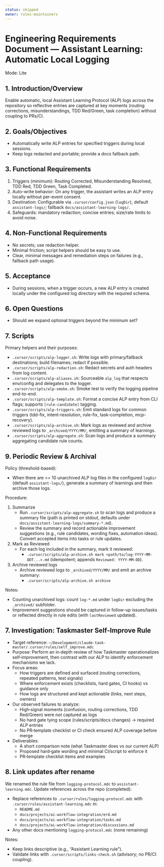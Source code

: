 ```yaml
---
status: skipped
owner: rules-maintainers
---
```


# Engineering Requirements Document — Assistant Learning: Automatic Local Logging

Mode: Lite

## 1. Introduction/Overview

Enable automatic, local Assistant Learning Protocol (ALP) logs across the repository so reflective entries are captured at key moments (routing corrections, misunderstandings, TDD Red/Green, task completion) without coupling to PRs/CI.

## 2. Goals/Objectives

- Automatically write ALP entries for specified triggers during local sessions.
- Keep logs redacted and portable; provide a docs fallback path.

## 3. Functional Requirements

1. Triggers (minimum): Routing Corrected, Misunderstanding Resolved, TDD Red, TDD Green, Task Completed.
2. Auto-write behavior: On any trigger, the assistant writes an ALP entry locally without per-event consent.
3. Destination: Configurable via `.cursor/config.json` (`logDir`), default `assistant-logs/`; fallback `docs/assistant-learning-logs/`.
4. Safeguards: mandatory redaction; concise entries; size/rate limits to avoid noise.

## 4. Non-Functional Requirements

- No secrets; use redaction helper.
- Minimal friction; script helpers should be easy to use.
- Clear, minimal messages and remediation steps on failures (e.g., fallback path usage).

## 5. Acceptance

- During sessions, when a trigger occurs, a new ALP entry is created locally under the configured log directory with the required schema.

## 6. Open Questions

- Should we expand optional triggers beyond the minimum set?

## 7. Scripts

Primary helpers and their purposes:

- `.cursor/scripts/alp-logger.sh`: Write logs with primary/fallback destinations; build filenames; redact if possible.
- `.cursor/scripts/alp-redaction.sh`: Redact secrets and auth headers from log content.
- `.cursor/scripts/alp-aliases.sh`: Sourceable `alp_log` that respects env/config and delegates to the logger.
- `.cursor/scripts/alp-smoke.sh`: Smoke test to verify the logging pipeline end-to-end.
- `.cursor/scripts/alp-template.sh`: Format a concise ALP entry from CLI flags; supports `[rule-candidate]` tagging.
- `.cursor/scripts/alp-triggers.sh`: Emit standard logs for common triggers (tdd-fix, intent-resolution, rule-fix, task-completion, mcp-recovery).
- `.cursor/scripts/alp-archive.sh`: Mark logs as reviewed and archive reviewed logs to `_archived/YYYY/MM/`, emitting a summary of learnings.
- `.cursor/scripts/alp-aggregate.sh`: Scan logs and produce a summary aggregating candidate rule counts.

## 9. Periodic Review & Archival

Policy (threshold-based):

- When there are >= 10 unarchived ALP log files in the configured `logDir` (default `assistant-logs/`), generate a summary of learnings and then archive those logs.

Procedure:

1. Summarize
   - Run `.cursor/scripts/alp-aggregate.sh` to scan logs and produce a summary file (path is printed on stdout, defaults under `docs/assistant-learning-logs/summary-*.md`).
   - Review the summary and record actionable improvement suggestions (e.g., rule candidates, wording fixes, automation ideas). Convert accepted items into tasks or rule updates.
2. Mark as Reviewed
   - For each log included in the summary, mark it reviewed:
     - `.cursor/scripts/alp-archive.sh mark <path/to/log-YYYY-MM-DDT...>.md` (idempotent; appends `Reviewed: YYYY-MM-DD`).
3. Archive reviewed logs
   - Archive reviewed logs to `_archived/YYYY/MM/` and emit an archive summary:
     - `.cursor/scripts/alp-archive.sh archive`

Notes:

- Counting unarchived logs: count `log-*.md` under `logDir` excluding the `_archived/` subfolder.
- Improvement suggestions should be captured in follow-up issues/tasks or reflected directly in rule edits (with `lastReviewed` updated).

## 7. Investigation: Taskmaster Self‑Improve Rule

- Target reference: `~/Development/claude-task-master/.cursor/rules/self_improve.mdc`
- Purpose: Perform an in‑depth review of how Taskmaster operationalizes self‑improvement, then contrast with our ALP to identify enforcement mechanisms we lack.
- Focus areas:
  - How triggers are defined and surfaced (routing corrections, repeated patterns, test signals)
  - Where enforcement exists (checklists, hard gates, CI hooks) vs guidance only
  - How logs are structured and kept actionable (links, next steps, owners)
- Our observed failures to analyze:
  - High‑signal moments (confusion, routing corrections, TDD Red/Green) were not captured as logs
  - No hard gate tying scope (rules/scripts/docs changes) → required ALP entries
  - No PR‑template checklist or CI check ensured ALP coverage before merge
- Deliverables:
  - A short comparison note (what Taskmaster does vs our current ALP)
  - Proposed hard‑gate wording and minimal CI/script to enforce it
  - PR‑template checklist items and examples

## 8. Link updates after rename

We renamed the rule file from `logging-protocol.mdc` to `assistant-learning.mdc`. Update references across the repo (completed):

- Replace references to `.cursor/rules/logging-protocol.mdc` with `.cursor/rules/assistant-learning.mdc` in:
  - `README.md`
  - `docs/projects/ai-workflow-integration/erd.md`
  - `docs/projects/ai-workflow-integration/tasks.md`
  - `docs/projects/ai-workflow-integration/discussions.md`
- Any other docs mentioning `logging-protocol.mdc` (none remaining)

Notes:

- Keep links descriptive (e.g., “Assistant Learning rule”).
- Validate links with `.cursor/scripts/links-check.sh` (advisory; no PR/CI coupling).
